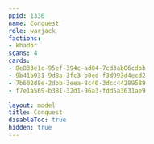 ```yaml
---
ppid: 1330
name: Conquest
role: warjack
factions:
- khador
scans: 4
cards:
- 8e833e1c-95ef-394c-ad04-7cd3ab86cdbb
- 9b41b931-9d8a-3fc3-b0ed-f3d993d4ecd2
- 7b602d8e-2dbb-3eea-8c40-3dcc44289589
- f7e1a569-b381-32d1-96a3-fdd5a3631ae9

layout: model
title: Conquest
disableToc: true
hidden: true
---
```

